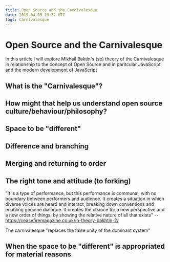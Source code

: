 ```yaml
---
title: Open Source and the Carnivalesque
date: 2015-04-05 19:32 UTC
tags: Carnivalesque
---
```


# Open Source and the Carnivalesque

In this article I will explore Mikhail Baktin's (sp) theory of the Carnivalesque in relationship to the concept of Open Source and in paritcular  JavaScript and the modern development of JavaScript

## What is the "Carnivalesque"?

## How might that help us understand open source culture/behaviour/philosophy?

## Space to be "different"

## Difference and branching

## Merging and returning to order

## The right tone and attitude (to forking)

"It is a type of performance, but this performance is communal, with no boundary between performers and audience. It creates a situation in which diverse voices are heard and interact, breaking down conventions and enabling genuine dialogue. It creates the chance for a new perspective and a new order of things, by showing the relative nature of all that exists"
-- https://ceasefiremagazine.co.uk/in-theory-bakhtin-2/

The carnivalesque "replaces the false unity of the dominant system"


## When the space to be "different" is appropriated for material reasons

